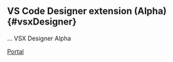 ## VS Code Designer extension (Alpha) {#vsxDesigner}

... VSX Designer Alpha

<div class="short-links">
	<a href="/portal/11.2/doc"
		target="_blank" rel="noopener noreferrer">
		<i class="si si-book"></i> Portal
	</a>
</div>